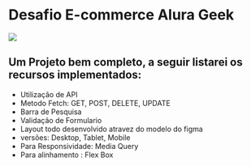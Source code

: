 <h1>Desafio E-commerce Alura Geek</h1>
<img src="https://github.com/LucineiaSilvah/alura-geek/assets/90657609/33d22ca8-3189-4b65-986f-8d37aff93a37" >
<h2>Um Projeto bem completo, a seguir listarei os recursos implementados:</h2>
<ul>
  <li>
    Utilização de API
  </li>
  <li>
    Metodo Fetch: GET, POST, DELETE, UPDATE
  </li>
  <li>
    Barra de Pesquisa
  </li>
  <li>
    Validação de Formulario
  </li>
  <li>
    Layout todo desenvolvido atravez do modelo do figma
  </li>
  <li>
    versões: Desktop, Tablet, Mobile
  </li>
  <li>
    Para Responsividade: Media Query
  </li>
  <li>
    Para alinhamento : Flex Box
  </li>
</ul>


